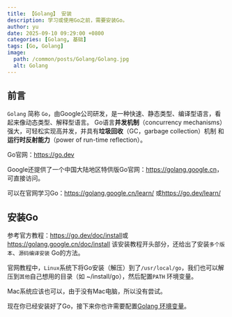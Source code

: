 ```yaml
---
title: 【Golang】 安装
description: 学习或使用Go之前，需要安装Go。
author: yu
date: 2025-09-10 09:29:00 +0800
categories: [Golang, 基础]
tags: [Go, Golang]
image:
  path: /common/posts/Golang/Golang.jpg
  alt: Golang
---
```



## 前言

`Golang` 简称 `Go`，由Google公司研发，是一种快速、静态类型、编译型语言，看起来像动态类型、解释型语言。
Go语言**并发机制**（concurrency mechanisms）强大，可轻松实现高并发，并具有**垃圾回收**（GC，garbage collection）机制 和 **运行时反射能力**（power of run-time reflection）。

Go官网：<a href="https://go.dev/" target="_blank">https://go.dev</a>

Google还提供了一个中国大陆地区特供版Go官网：<a href="https://golang.google.cn/" target="_blank">https://golang.google.cn</a>，可直接访问。

可以在官网学习Go：<a href="https://golang.google.cn/learn/" target="_blank">https://golang.google.cn/learn/</a>
或<a href="https://go.dev/learn/" target="_blank">https://go.dev/learn/</a>

## 安装Go

参考官方教程：<a href="https://go.dev/doc/install" target="_blank">https://go.dev/doc/install</a>或
<a href="https://golang.google.cn/doc/install" target="_blank">https://golang.google.cn/doc/install</a>
该安装教程开头部分，还给出了安装`多个版本`、`源码编译安装` Go的方法。

官网教程中，`Linux`系统下将Go安装（解压）到了`/usr/local/go`，我们也可以解压到`其他`自己想用的目录（如 ~/install/go），然后配置`PATH` 环境变量。

Mac系统应该也可以，由于没有Mac电脑，所以没有尝试。


现在你已经安装好了Go，接下来你也许需要配置<a href="/posts/Go-env-variable/" target="_blank">Golang 环境变量</a>。

